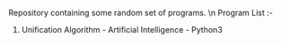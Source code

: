 Repository containing some random set of programs.
\n
Program List :- 
1. Unification Algorithm - Artificial Intelligence - Python3
